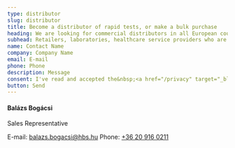 ```yaml
---
type: distributor
slug: distributor
title: Become a distributor of rapid tests, or make a bulk purchase
heading: We are looking for commercial distributors in all European countries
subhead: Retailers, laboratories, healthcare service providers who are to buy large quantities of tests are welcome.
name: Contact Name
company: Company Name
email: E-mail
phone: Phone
description: Message
consent: I've read and accepted the&nbsp;<a href="/privacy" target="_blank">privacy policy</a>.
button: Send
---
```

#### Balázs Bogácsi

Sales Representative

E-mail: [balazs.bogacsi@hbs.hu](mailto:balazs.bogacsi@hbs.hu)
Phone: [+36 20 916 0211](tel:+36209160211)